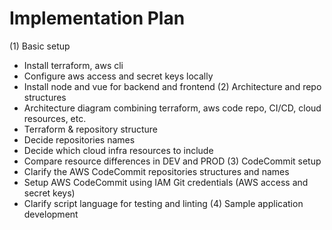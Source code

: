 # Implementation Plan

(1) Basic setup
- Install terraform, aws cli
- Configure aws access and secret keys locally
- Install node and vue for backend and frontend
(2) Architecture and repo structures
- Architecture diagram combining terraform, aws code repo, CI/CD, cloud resources, etc.   
- Terraform & repository structure
- Decide repositories names
- Decide which cloud infra resources to include
- Compare resource differences in DEV and PROD
(3) CodeCommit setup
- Clarify the AWS CodeCommit repositories structures and names 
- Setup AWS CodeCommit using IAM Git credentials (AWS access and secret keys)
- Clarify script language for testing and linting
(4) Sample application development


